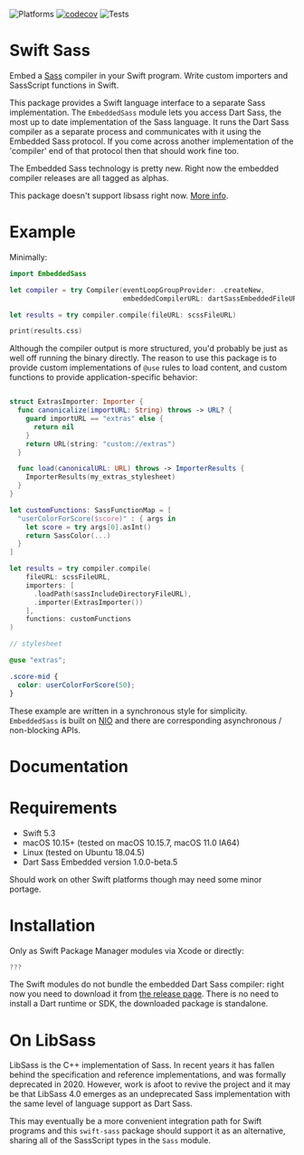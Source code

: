 <!--
swift-sass
README.md
Distributed under the MIT license, see LICENSE.
-->

![Platforms](https://img.shields.io/badge/platform-macOS%20%7C%20linux-lightgrey.svg)
[![codecov](https://codecov.io/gh/johnfairh/ss/branch/main/graph/badge.svg?token=0NAP6IA9EB)](https://codecov.io/gh/johnfairh/ss)
![Tests](https://github.com/johnfairh/ss/workflows/Tests/badge.svg)

# Swift Sass

Embed a [Sass](https://sass-lang.com) compiler in your Swift program.  Write
custom importers and SassScript functions in Swift.

This package provides a Swift language interface to a separate Sass implementation.
The `EmbeddedSass` module lets you access Dart Sass, the most up to date implementation
of the Sass language.  It runs the Dart Sass compiler as a separate process and
communicates with it using the Embedded Sass protocol.  If you come across another
implementation of the 'compiler' end of that protocol then that should work fine too.

The Embedded Sass technology is pretty new.  Right now the embedded compiler releases
are all tagged as alphas.

This package doesn't support libsass right now.  [More info](#on-libsass).

# Example

Minimally:
```swift
import EmbeddedSass

let compiler = try Compiler(eventLoopGroupProvider: .createNew,
                            embeddedCompilerURL: dartSassEmbeddedFileURL)

let results = try compiler.compile(fileURL: scssFileURL)

print(results.css)
```
Although the compiler output is more structured, you'd probably be just as well
off running the binary directly.  The reason to use this package is to provide
custom implementations of `@use` rules to load content, and custom functions to
provide application-specific behavior:
```swift

struct ExtrasImporter: Importer {
  func canonicalize(importURL: String) throws -> URL? {
    guard importURL == "extras" else {
      return nil
    }
    return URL(string: "custom://extras")
  }

  func load(canonicalURL: URL) throws -> ImporterResults {
    ImporterResults(my_extras_stylesheet)
  }
}

let customFunctions: SassFunctionMap = [
  "userColorForScore($score)" : { args in
    let score = try args[0].asInt()
    return SassColor(...)
  }
]

let results = try compiler.compile(
    fileURL: scssFileURL,
    importers: [
      .loadPath(sassIncludeDirectoryFileURL),
      .importer(ExtrasImporter())
    ],
    functions: customFunctions
)
```

```scss
// stylesheet

@use "extras";

.score-mid {
  color: userColorForScore(50);
}
```

These example are written in a synchronous style for simplicity.
`EmbeddedSass` is built on [NIO](swift-nio) and there are corresponding
asynchronous / non-blocking APIs.

# Documentation

# Requirements

* Swift 5.3
* macOS 10.15+ (tested on macOS 10.15.7, macOS 11.0 IA64)
* Linux (tested on Ubuntu 18.04.5)
* Dart Sass Embedded version 1.0.0-beta.5

Should work on other Swift platforms though may need some minor portage.

# Installation

Only as Swift Package Manager modules via Xcode or directly:
```swift
???
```

The Swift modules do not bundle the embedded Dart Sass compiler: right now
you need to download it from [the release page](linky).  There is no need to
install a Dart runtime or SDK, the downloaded package is standalone.

# On LibSass

LibSass is the C++ implementation of Sass.  In recent years it has fallen behind
the specification and reference implementations, and was formally deprecated in
2020.  However, work is afoot to revive the project and it may be that
LibSass 4.0 emerges as an undeprecated Sass implementation with the same level
of language support as Dart Sass.

This may eventually be a more convenient integration path for Swift programs and
this `swift-sass` package should support it as an alternative, sharing all of
the SassScript types in the `Sass` module.

